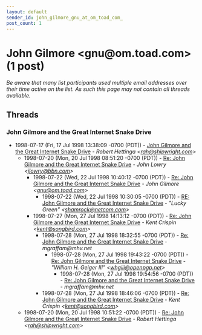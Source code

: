 ```yaml
---
layout: default
sender_id: john_gilmore_gnu_at_om_toad_com_
post_count: 1
---
```


# John Gilmore <gnu<span>@</span>om.toad.com> (1 post)

_Be aware that many list participants used multiple email addresses over their time active on the list. As such this page may not contain all threads available._

## Threads

### John Gilmore and the Great Internet Snake Drive
+ 1998-07-17 (Fri, 17 Jul 1998 13:38:09 -0700 (PDT)) - [John Gilmore and the Great Internet Snake Drive](/archive/1998/07/8d78e037ebabc53195b3375b0952adcf85ede40e9954050096bf8f4e4fe4fc09) - _Robert Hettinga \<rah@shipwright.com\>_
  + 1998-07-20 (Mon, 20 Jul 1998 08:51:20 -0700 (PDT)) - [Re: John Gilmore and the Great Internet Snake Drive](/archive/1998/07/d0fae9bd0a118069213bc8d025cfc7ee12a44c26fdf6743ac98ad66cd6e2ab54) - _John Lowry \<jlowry@bbn.com\>_
    + 1998-07-22 (Wed, 22 Jul 1998 10:40:12 -0700 (PDT)) - [Re: John Gilmore and the Great Internet Snake Drive](/archive/1998/07/f1070523c13c93af2926e4f5fed24ddb4cc096104e076dabf9330b0a725e2bb3) - _John Gilmore \<gnu@om.toad.com\>_
      + 1998-07-22 (Wed, 22 Jul 1998 10:30:05 -0700 (PDT)) - [RE: John Gilmore and the Great Internet Snake Drive](/archive/1998/07/081a793fb385644a084c630ef39e0d05ca98a1a6077812ecaeddcb544d8d1e1b) - _"Lucky Green" \<shamrock@netcom.com\>_
    + 1998-07-27 (Mon, 27 Jul 1998 14:13:12 -0700 (PDT)) - [Re: John Gilmore and the Great Internet Snake Drive](/archive/1998/07/5c2e30fa18e8f75b9bbdeb7fc8c9f4cfec93c6cc34c80e231759c3b8ad3d78e3) - _Kent Crispin \<kent@songbird.com\>_
      + 1998-07-28 (Mon, 27 Jul 1998 18:32:55 -0700 (PDT)) - [Re: John Gilmore and the Great Internet Snake Drive](/archive/1998/07/559762d3dabe1cf474e51aeeec0795c9a1d5ea7669a6410de117088138f54848) - _mgraffam@mhv.net_
        + 1998-07-28 (Mon, 27 Jul 1998 19:43:22 -0700 (PDT)) - [Re: John Gilmore and the Great Internet Snake Drive](/archive/1998/07/b05d6c06099f4659a3ab46672ea99327f2be66db515553e11005c67bcb4653ba) - _"William H. Geiger III" \<whgiii@openpgp.net\>_
          + 1998-07-28 (Mon, 27 Jul 1998 19:54:56 -0700 (PDT)) - [Re: John Gilmore and the Great Internet Snake Drive](/archive/1998/07/c50852adfb3f7b017ecb202a7d488810450d13d894e9739be588073a97527809) - _mgraffam@mhv.net_
      + 1998-07-28 (Mon, 27 Jul 1998 18:46:06 -0700 (PDT)) - [Re: John Gilmore and the Great Internet Snake Drive](/archive/1998/07/ae2ef3117c9fa65cbfa0556968065500f27deefcc07fb4184bf8e6a06e38285d) - _Kent Crispin \<kent@songbird.com\>_
  + 1998-07-20 (Mon, 20 Jul 1998 10:51:22 -0700 (PDT)) - [Re: John Gilmore and the Great Internet Snake Drive](/archive/1998/07/b2a60dd6d09c95e5996ff754b2204233aa86be88ae3ef72cd27a6857e713ed2d) - _Robert Hettinga \<rah@shipwright.com\>_

